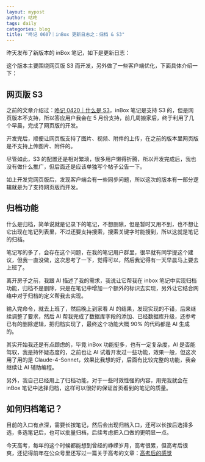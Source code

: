```yaml
---
layout: mypost
author: 咕咚
tags: daily
categories: blog
title: "咚记 0607｜inBox 更新日志之：归档 & S3"
---
```


昨天发布了新版本的 inBox 笔记，如下是更新日志：

这个版本主要围绕网页版 S3 而开发，另外做了一些客户端优化，下面具体介绍一下：

## 网页版 S3

之前的文章介绍过：[咚记 0420｜什么是 S3](https://mp.weixin.qq.com/s?__biz=MzIwNzU5NTQ1Mg==&mid=2247485252&idx=1&sn=af9621df7bf2bbee4c01cf81fb6e7aa4&scene=21#wechat_redirect)，inBox 笔记是支持 S3  的，但是网页版本不支持，所以答应用户我会在 5 月份支持，前几周搬家后，终于利用了几个早晨，完成了网页版的开发。

开发完后，顺便让网页版支持了图片、视频、附件的上传，在之前的版本里网页版是不支持上传图片、附件的。



尽管如此，S3 的配置还是相对繁琐，很多用户懒得折腾，所以开发完成后，我也没有做什么推广，但后面还是应该单独写个帖子公告一下。

如上开发完网页版后，发现客户端会有一些同步问题，所以这次的版本有一部分逻辑就是为了支持网页版而开发。

## 归档功能

什么是归档，简单说就是记录下的笔记，不想删除，但是暂时又用不到，也不想让它出现在笔记列表里，不过还要支持搜索，搜索关键字时能搜到，所以这就是笔记的归档。

笔记写的多了，会存在这个问题，在我的笔记用户群里，很早就有同学提这个建议，但我一直没做，这次思考了一下，觉得可以，然后我记得有一天早晨马上要去上班了。

离开房子之前，我跟 AI 描述了我的需求，我说让它帮我在 inbox 笔记中实现归档功能，归档不是删除，只是在笔记中增加一个额外的标识去实现，另外让它结合网络中对于归档的定义帮我去实现。

输入完命令，就去上班了，然后晚上到家看 AI 的结果，发现实现的不错，后来继续调整了要求，然后 AI 帮我完成了数据库字段的添加、已经数据库升级，还参考已有的删除逻辑，把归档实现了，最终这个功能大概 90% 的代码都是 AI 生成的。

其实开始我还是有点顾虑的，毕竟 inBox 功能挺多，也有一定复杂度，AI 是否能驾驭，我是持怀疑态度的，之前也让 AI 试着开发过一些功能，效果一般，但这次用了用的是 Claude-4-Sonnet，效果比我想的好，后面有比较完整的功能，我会继续让 AI 辅助编程。

另外，我自己已经用上了归档功能，对于一些时效性强的内容，用完我就会在 inBox 笔记中选择归档，这样可以很好的保证首页看到的笔记的质量。

## 如何归档笔记？

目前的入口有点深，需要长按笔记，然后会出现归档入口，还可以长按后选择多选，多选笔记后，也可以批量归档，后续考虑把入口做的更明显一点。



今天高考，每年的这个时候都能想到曾经的峥嵘岁月，高考很累，但高考后很 爽，还记得前年在公众号里还写过一篇关于高考的文章：[高考后的感觉](https://mp.weixin.qq.com/s?__biz=MzIwNzU5NTQ1Mg==&mid=2247484624&idx=1&sn=f70a850d77b1d6643a67e572894de413&scene=21#wechat_redirect) 
